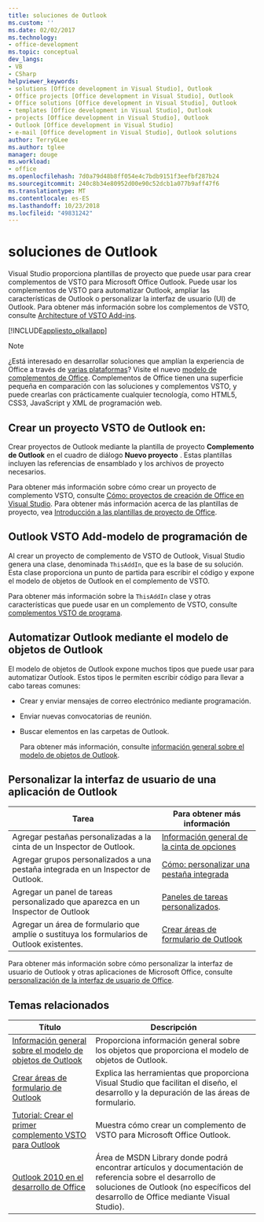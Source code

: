 ```yaml
---
title: soluciones de Outlook
ms.custom: ''
ms.date: 02/02/2017
ms.technology:
- office-development
ms.topic: conceptual
dev_langs:
- VB
- CSharp
helpviewer_keywords:
- solutions [Office development in Visual Studio], Outlook
- Office projects [Office development in Visual Studio], Outlook
- Office solutions [Office development in Visual Studio], Outlook
- templates [Office development in Visual Studio], Outlook
- projects [Office development in Visual Studio], Outlook
- Outlook [Office development in Visual Studio]
- e-mail [Office development in Visual Studio], Outlook solutions
author: TerryGLee
ms.author: tglee
manager: douge
ms.workload:
- office
ms.openlocfilehash: 7d0a79d48b8ff054e4c7bdb9151f3eefbf287b24
ms.sourcegitcommit: 240c8b34e80952d00e90c52dcb1a077b9aff47f6
ms.translationtype: MT
ms.contentlocale: es-ES
ms.lasthandoff: 10/23/2018
ms.locfileid: "49831242"
---
```

# <a name="outlook-solutions"></a>soluciones de Outlook
  Visual Studio proporciona plantillas de proyecto que puede usar para crear complementos de VSTO para Microsoft Office Outlook. Puede usar los complementos de VSTO para automatizar Outlook, ampliar las características de Outlook o personalizar la interfaz de usuario (UI) de Outlook. Para obtener más información sobre los complementos de VSTO, consulte [Architecture of VSTO Add-ins](../vsto/architecture-of-vsto-add-ins.md).  
  
 [!INCLUDE[appliesto_olkallapp](../vsto/includes/appliesto-olkallapp-md.md)]  
  
> [!NOTE]  
>  ¿Está interesado en desarrollar soluciones que amplían la experiencia de Office a través de [varias plataformas](https://dev.office.com/add-in-availability)? Visite el nuevo [modelo de complementos de Office](https://dev.office.com/docs/add-ins/overview/office-add-ins). Complementos de Office tienen una superficie pequeña en comparación con las soluciones y complementos VSTO, y puede crearlas con prácticamente cualquier tecnología, como HTML5, CSS3, JavaScript y XML de programación web.  
  
## <a name="create-an-outlook-vsto-add-in-project"></a>Crear un proyecto VSTO de Outlook en:  
 Crear proyectos de Outlook mediante la plantilla de proyecto **Complemento de Outlook** en el cuadro de diálogo **Nuevo proyecto** . Estas plantillas incluyen las referencias de ensamblado y los archivos de proyecto necesarios.  
  
 Para obtener más información sobre cómo crear un proyecto de complemento VSTO, consulte [Cómo: proyectos de creación de Office en Visual Studio](../vsto/how-to-create-office-projects-in-visual-studio.md). Para obtener más información acerca de las plantillas de proyecto, vea [Introducción a las plantillas de proyecto de Office](../vsto/office-project-templates-overview.md).  
  
## <a name="outlook-vsto-add-in-programming-model"></a>Outlook VSTO Add-modelo de programación de  
 Al crear un proyecto de complemento de VSTO de Outlook, Visual Studio genera una clase, denominada `ThisAddIn`, que es la base de su solución. Esta clase proporciona un punto de partida para escribir el código y expone el modelo de objetos de Outlook en el complemento de VSTO.  
  
 Para obtener más información sobre la `ThisAddIn` clase y otras características que puede usar en un complemento de VSTO, consulte [complementos VSTO de programa](../vsto/programming-vsto-add-ins.md).  
  
## <a name="automate-outlook-by-using-the-outlook-object-model"></a>Automatizar Outlook mediante el modelo de objetos de Outlook  
 El modelo de objetos de Outlook expone muchos tipos que puede usar para automatizar Outlook. Estos tipos le permiten escribir código para llevar a cabo tareas comunes:  
  
- Crear y enviar mensajes de correo electrónico mediante programación.  
  
- Enviar nuevas convocatorias de reunión.  
  
- Buscar elementos en las carpetas de Outlook.  
  
  Para obtener más información, consulte [información general sobre el modelo de objetos de Outlook](../vsto/outlook-object-model-overview.md).  
  
## <a name="customize-the-user-interface-of-an-outlook-application"></a>Personalizar la interfaz de usuario de una aplicación de Outlook  
  
|Tarea|Para obtener más información|  
|----------|--------------------------|  
|Agregar pestañas personalizadas a la cinta de un Inspector de Outlook.|[Información general de la cinta de opciones](../vsto/ribbon-overview.md)|  
|Agregar grupos personalizados a una pestaña integrada en un Inspector de Outlook.|[Cómo: personalizar una pestaña integrada](../vsto/how-to-customize-a-built-in-tab.md)|  
|Agregar un panel de tareas personalizado que aparezca en un Inspector de Outlook|[Paneles de tareas personalizados](../vsto/custom-task-panes.md).|  
|Agregar un área de formulario que amplíe o sustituya los formularios de Outlook existentes.|[Crear áreas de formulario de Outlook](../vsto/creating-outlook-form-regions.md)|  
  
 Para obtener más información sobre cómo personalizar la interfaz de usuario de Outlook y otras aplicaciones de Microsoft Office, consulte [personalización de la interfaz de usuario de Office](../vsto/office-ui-customization.md).  
  
## <a name="related-topics"></a>Temas relacionados  
  
|Título|Descripción|  
|-----------|-----------------|  
|[Información general sobre el modelo de objetos de Outlook](../vsto/outlook-object-model-overview.md)|Proporciona información general sobre los objetos que proporciona el modelo de objetos de Outlook.|  
|[Crear áreas de formulario de Outlook](../vsto/creating-outlook-form-regions.md)|Explica las herramientas que proporciona Visual Studio que facilitan el diseño, el desarrollo y la depuración de las áreas de formulario.|  
|[Tutorial: Crear el primer complemento VSTO para Outlook](../vsto/walkthrough-creating-your-first-vsto-add-in-for-outlook.md)|Muestra cómo crear un complemento de VSTO para Microsoft Office Outlook.|  
|[Outlook 2010 en el desarrollo de Office](http://go.microsoft.com/fwlink/?LinkId=199013)|Área de MSDN Library donde podrá encontrar artículos y documentación de referencia sobre el desarrollo de soluciones de Outlook (no específicos del desarrollo de Office mediante Visual Studio).|  
  
  